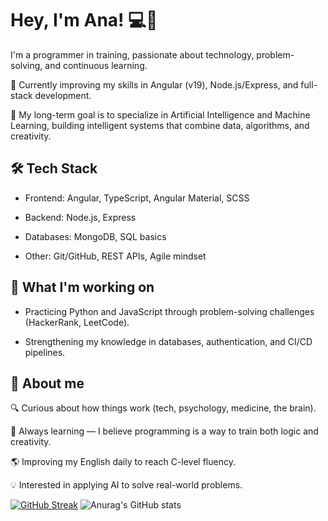 
# Hey, I'm Ana! 💻💜

I'm a programmer in training, passionate about technology, problem-solving, and continuous learning.

🌱 Currently improving my skills in Angular (v19), Node.js/Express, and full-stack development.

🤖 My long-term goal is to specialize in Artificial Intelligence and Machine Learning, building intelligent systems that combine data, algorithms, and creativity.




##   🛠️ Tech Stack
- Frontend: Angular, TypeScript, Angular Material, SCSS

- Backend: Node.js, Express

- Databases: MongoDB, SQL basics

- Other: Git/GitHub, REST APIs, Agile mindset
## 🚀 What I'm working on
- Practicing Python and JavaScript through problem-solving challenges (HackerRank, LeetCode).

- Strengthening my knowledge in databases, authentication, and CI/CD pipelines.
## 💫 About me
🔍 Curious about how things work (tech, psychology, medicine, the brain).

📖 Always learning — I believe programming is a way to train both logic and creativity.

🌎 Improving my English daily to reach C-level fluency.

💡 Interested in applying AI to solve real-world problems.

[![GitHub Streak](https://github-readme-streak-stats.herokuapp.com?user=Yeli-bug&theme=ocean-dark)](https://git.io/streak-stats)
![Anurag's GitHub stats](https://github-readme-stats.vercel.app/api?username=anuraghazra&show_icons=true&theme=midnight-purple)

